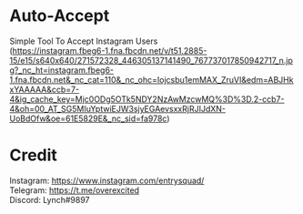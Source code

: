 # Auto-Accept
Simple Tool To Accept Instagram Users<br>
(https://instagram.fbeg6-1.fna.fbcdn.net/v/t51.2885-15/e15/s640x640/271572328_446305137141490_767737017850942717_n.jpg?_nc_ht=instagram.fbeg6-1.fna.fbcdn.net&_nc_cat=110&_nc_ohc=Iojcsbu1emMAX_ZruVI&edm=ABJHkxYAAAAA&ccb=7-4&ig_cache_key=Mjc0ODg5OTk5NDY2NzAwMzcwMQ%3D%3D.2-ccb7-4&oh=00_AT_SG5MIuYptwiEJW3sjyEGAevsxxRjRJIJdXN-UoBdOfw&oe=61E5829E&_nc_sid=fa978c)
# Credit

Instagram: https://www.instagram.com/entrysquad/ <br>
Telegram: https://t.me/overexcited <br>
Discord: Lynch#9897
